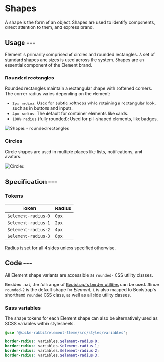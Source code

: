 # Shapes

A shape is the form of an object. Shapes are used to identify components, direct attention to them, and express brand.

## Usage ---

Element is primarily comprised of circles and rounded rectangles. A set of standard shapes and sizes is used across the system.
Shapes are an essential component of the Element brand.

### Rounded rectangles

Rounded rectangles maintain a rectangular shape with softened corners. The corner radius varies depending on the element:

- `2px radius`: Used for subtle softness while retaining a rectangular look, such as in buttons and inputs.
- `4px radius`: The default for container elements like cards.
- `100% radius` (fully rounded): Used for pill-shaped elements, like badges.

![Shapes - rounded rectangles](images/shapes-rounded.png)

### Circles

Circle shapes are used in multiple places like lists, notifications, and avatars.

![Circles](images/shapes-circles.png)

## Specification ---

### Tokens

Token               | Radius
--------------------|--------
`$element-radius-0` | `0px`
`$element-radius-1` | `2px`
`$element-radius-2` | `4px`
`$element-radius-3` | `8px`

Radius is set for all 4 sides unless specified otherwise.

## Code ---

All Element shape variants are accessible as `rounded-` CSS utility classes.

Besides that, the full range of [Bootstrap's border utilities](https://getbootstrap.com/docs/5.1/utilities/borders/#border-radius)
can be used. Since `rounded-2` is the default shape for *Element*, it is also
mapped to Bootstrap's shorthand `rounded` CSS class, as well as all side utility
classes.

<si-docs-component example="shapes/shapes" height="300"></si-docs-component>

### Sass variables

The shape tokens for each Element shape can also be alternatively used as SCSS
variables within stylesheets.

```scss
@use '@spike-rabbit/element-theme/src/styles/variables';

border-radius: variables.$element-radius-0;
border-radius: variables.$element-radius-1;
border-radius: variables.$element-radius-2;
border-radius: variables.$element-radius-3;
```
